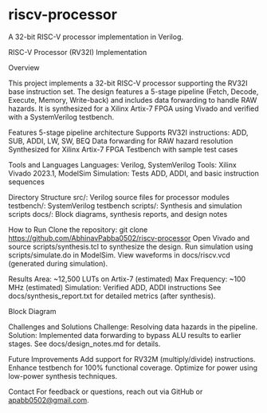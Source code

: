 # riscv-processor
A 32-bit RISC-V processor implementation in Verilog.

RISC-V Processor (RV32I) Implementation

Overview

This project implements a 32-bit RISC-V processor supporting the RV32I base instruction set. The design features a 5-stage pipeline (Fetch, Decode, Execute, Memory, Write-back) and includes data forwarding to handle RAW hazards. It is synthesized for a Xilinx Artix-7 FPGA using Vivado and verified with a SystemVerilog testbench.

Features
5-stage pipeline architecture
Supports RV32I instructions: ADD, SUB, ADDI, LW, SW, BEQ
Data forwarding for RAW hazard resolution
Synthesized for Xilinx Artix-7 FPGA
Testbench with sample test cases

Tools and Languages
Languages: Verilog, SystemVerilog
Tools: Xilinx Vivado 2023.1, ModelSim
Simulation: Tests ADD, ADDI, and basic instruction sequences

Directory Structure
src/: Verilog source files for processor modules
testbench/: SystemVerilog testbench
scripts/: Synthesis and simulation scripts
docs/: Block diagrams, synthesis reports, and design notes

How to Run
Clone the repository: git clone https://github.com/AbhinavPabba0502/riscv-processor
Open Vivado and source scripts/synthesis.tcl to synthesize the design.
Run simulation using scripts/simulate.do in ModelSim.
View waveforms in docs/riscv.vcd (generated during simulation).

Results
Area: ~12,500 LUTs on Artix-7 (estimated)
Max Frequency: ~100 MHz (estimated)
Simulation: Verified ADD, ADDI instructions
See docs/synthesis_report.txt for detailed metrics (after synthesis).

Block Diagram

Challenges and Solutions
Challenge: Resolving data hazards in the pipeline.
Solution: Implemented data forwarding to bypass ALU results to earlier stages.
See docs/design_notes.md for details.

Future Improvements
Add support for RV32M (multiply/divide) instructions.
Enhance testbench for 100% functional coverage.
Optimize for power using low-power synthesis techniques.

Contact
For feedback or questions, reach out via GitHub or apabb0502@gmail.com.
